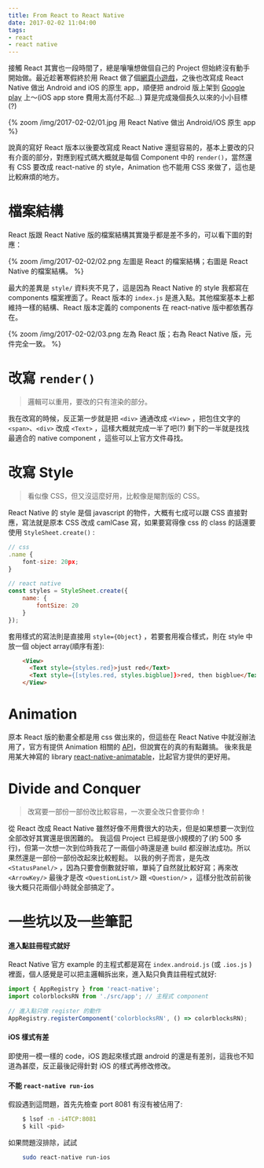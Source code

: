```yaml
---
title: From React to React Native
date: 2017-02-02 11:04:00
tags:
- react
- react native
---
```


接觸 React 其實也一段時間了，總是嚷嚷想做個自己的 Project 但始終沒有動手開始做。最近趁著寒假終於用 React 做了個[網頁小遊戲](https://ssarcandy.tw/colorblocks-react/)，之後也改寫成 React Native 做出 Android and iOS 的原生 app，順便把 android 版上架到 [Google play](https://play.google.com/store/apps/details?id=com.colorblocksrn) 上～(iOS app store 費用太高付不起…)
算是完成幾個長久以來的小小目標(?)


{% zoom /img/2017-02-02/01.jpg 用 React Native 做出 Android/iOS 原生 app %}


<!-- more -->

說真的寫好 React 版本以後要改寫成 React Native 還挺容易的，基本上要改的只有介面的部分，對應到程式碼大概就是每個 Component 中的 `render()`，當然還有 CSS 要改成 react-native 的 style，Animation 也不能用 CSS 來做了，這也是比較麻煩的地方。


# 檔案結構

React 版跟 React Native 版的檔案結構其實幾乎都是差不多的，可以看下圖的對應：

{% zoom /img/2017-02-02/02.png 左圖是 React 的檔案結構；右圖是 React Native 的檔案結構。 %}


最大的差異是 `style/` 資料夾不見了，這是因為 React Native 的 style 我都寫在 components 檔案裡面了。React 版本的 `index.js` 是進入點。其他檔案基本上都維持一樣的結構、React 版本定義的 components 在 react-native 版中都依舊存在。

{% zoom /img/2017-02-02/03.png 左為 React 版；右為 React Native 版，元件完全一致。 %}



# 改寫 `render()` 

> 邏輯可以重用，要改的只有渲染的部分。

我在改寫的時候，反正第一步就是把 `<div>` 通通改成 `<View>` ，把包住文字的 `<span>`、`<div>` 改成 `<Text>` ，這樣大概就完成一半了吧(?)
剩下的一半就是找找最適合的 native component ，這些可以上官方文件尋找。


# 改寫 Style

> 看似像 CSS，但又沒這麼好用，比較像是閹割版的 CSS。

React Native 的 style 是個 javascript 的物件，大概有七成可以跟 CSS 直接對應，寫法就是原本 CSS 改成 camlCase 寫，如果要寫得像 css 的 class 的話還要使用 `StyleSheet.create()` :

```js
// css
.name {
    font-size: 20px;
}
 
// react native
const styles = StyleSheet.create({
    name: {
        fontSize: 20
    }
});
```

套用樣式的寫法則是直接用 `style={Object}` ，若要套用複合樣式，則在 style 中放一個 object array(順序有差):

```html
    <View>
      <Text style={styles.red}>just red</Text>
      <Text style={[styles.red, styles.bigblue]}>red, then bigblue</Text>
    </View>
```

# Animation

原本 React 版的動畫全都是用 css 做出來的，但這些在 React Native 中就沒辦法用了，官方有提供 Animation 相關的 [API](https://facebook.github.io/react-native/docs/animations.html)，但說實在的真的有點難搞。
後來我是用某大神寫的 library [react-native-animatable](https://github.com/oblador/react-native-animatable)，比起官方提供的更好用。

# Divide and Conquer

> 改寫要一部份一部份改比較容易，一次要全改只會要你命！

從 React 改成 React Native 雖然好像不用費很大的功夫，但是如果想要一次到位全部改好其實還是很困難的。
我這個 Project 已經是很小規模的了(約 500 多行)，但第一次想一次到位時我花了一兩個小時還是連 build 都沒辦法成功。所以果然還是一部份一部份改起來比較輕鬆。
以我的例子而言，是先改 `<StatusPanel/>` ，因為只要會倒數就好嘛，單純了自然就比較好寫；再來改 `<ArrowKey/>` 最後才是改 `<QuestionList/>` 跟 `<Question/>` ，這樣分批改前前後後大概只花兩個小時就全部搞定了。


# 一些坑以及一些筆記


#### 進入點註冊程式就好

React Native 官方 example 的主程式都是寫在 `index.android.js` (或 `.ios.js` ) 裡面，個人感覺是可以把主邏輯拆出來，進入點只負責註冊程式就好:

```js
import { AppRegistry } from 'react-native';
import colorblocksRN from './src/app'; // 主程式 component
    
// 進入點只做 register 的動作
AppRegistry.registerComponent('colorblocksRN', () => colorblocksRN);
```


#### iOS 樣式有差

即使用一模一樣的 code，iOS 跑起來樣式跟 android 的還是有差別，這我也不知道為甚麼，反正最後記得針對 iOS 的樣式再修改修改。


#### 不能 `react-native run-ios`

假設遇到這問題，首先先檢查 port 8081 有沒有被佔用了:

```bash
    $ lsof -n -i4TCP:8081
    $ kill <pid>
```

如果問題沒排除，試試

```bash
    sudo react-native run-ios
```